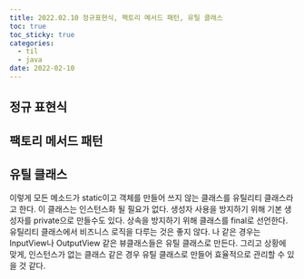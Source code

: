 ```yaml
---
title: 2022.02.10 정규표현식, 팩토리 메서드 패턴, 유틸 클래스
toc: true
toc_sticky: true
categories:
  - til
  - java
date: 2022-02-10
---
```


## 정규 표현식

## 팩토리 메서드 패턴

## 유틸 클래스

이렇게 모든 메소드가 static이고 객체를 만들어 쓰지 않는 클래스를 유틸리티 클래스라고 한다.
이 클래스는 인스턴스화 될 필요가 없다. 
생성자 사용을 방지하기 위해 기본 생성자를 private으로 만들수도 있다.
상속을 방지하기 위해 클래스를 final로 선언한다. 
유틸리티 클래스에서 비즈니스 로직을 다루는 것은 좋지 않다. 
나 같은 경우는 InputView나 OutputView 같은 뷰클래스들은 유틸 클래스로 만든다.
그리고 상황에 맞게, 인스턴스가 없는 클래스 같은 경우 유틸 클래스로 만들어 효율적으로 관리할 수 있을 것 같다.